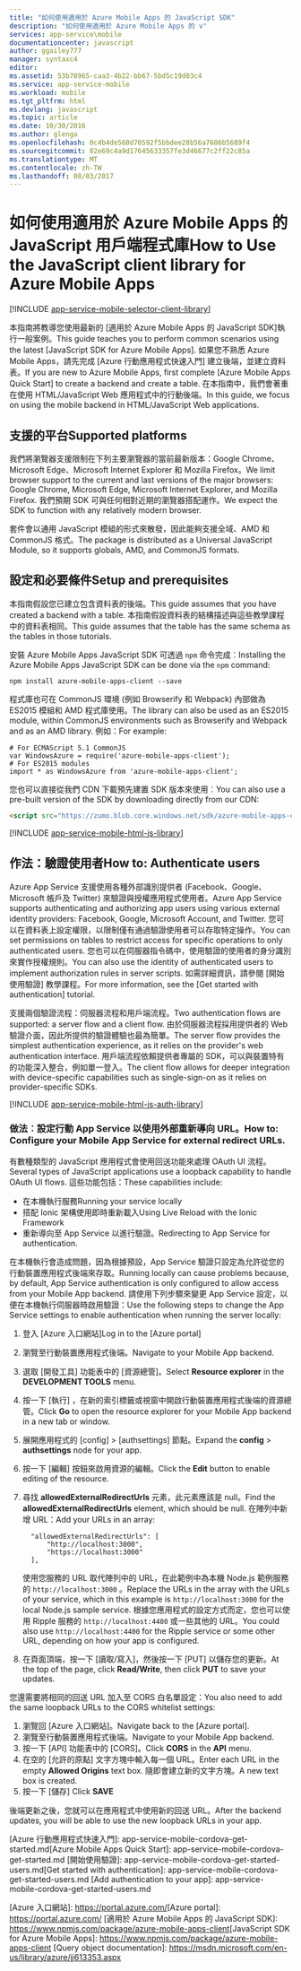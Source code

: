 ```yaml
---
title: "如何使用適用於 Azure Mobile Apps 的 JavaScript SDK"
description: "如何使用適用於 Azure Mobile Apps 的 v"
services: app-service\mobile
documentationcenter: javascript
author: ggailey777
manager: syntaxc4
editor: 
ms.assetid: 53b78965-caa3-4b22-bb67-5bd5c19d03c4
ms.service: app-service-mobile
ms.workload: mobile
ms.tgt_pltfrm: html
ms.devlang: javascript
ms.topic: article
ms.date: 10/30/2016
ms.author: glenga
ms.openlocfilehash: 0c4b4de560d70592f5bbdee28b56a7686b5689f4
ms.sourcegitcommit: 02e69c4a9d17645633357fe3d46677c2ff22c85a
ms.translationtype: MT
ms.contentlocale: zh-TW
ms.lasthandoff: 08/03/2017
---
```

# <a name="how-to-use-the-javascript-client-library-for-azure-mobile-apps"></a><span data-ttu-id="2c114-103">如何使用適用於 Azure Mobile Apps 的 JavaScript 用戶端程式庫</span><span class="sxs-lookup"><span data-stu-id="2c114-103">How to Use the JavaScript client library for Azure Mobile Apps</span></span>
[!INCLUDE [app-service-mobile-selector-client-library](../../includes/app-service-mobile-selector-client-library.md)]

<span data-ttu-id="2c114-104">本指南將教導您使用最新的 [適用於 Azure Mobile Apps 的 JavaScript SDK]執行一般案例。</span><span class="sxs-lookup"><span data-stu-id="2c114-104">This guide teaches you to perform common scenarios using the latest [JavaScript SDK for Azure Mobile Apps].</span></span> <span data-ttu-id="2c114-105">如果您不熟悉 Azure Mobile Apps，請先完成 [Azure 行動應用程式快速入門] 建立後端，並建立資料表。</span><span class="sxs-lookup"><span data-stu-id="2c114-105">If you are new to Azure Mobile Apps, first complete [Azure Mobile Apps Quick Start] to create a backend and create a table.</span></span> <span data-ttu-id="2c114-106">在本指南中，我們會著重在使用 HTML/JavaScript Web 應用程式中的行動後端。</span><span class="sxs-lookup"><span data-stu-id="2c114-106">In this guide, we focus on using the mobile backend in HTML/JavaScript Web applications.</span></span>

## <a name="supported-platforms"></a><span data-ttu-id="2c114-107">支援的平台</span><span class="sxs-lookup"><span data-stu-id="2c114-107">Supported platforms</span></span>
<span data-ttu-id="2c114-108">我們將瀏覽器支援限制在下列主要瀏覽器的當前最新版本：Google Chrome、Microsoft Edge、Microsoft Internet Explorer 和 Mozilla Firefox。</span><span class="sxs-lookup"><span data-stu-id="2c114-108">We limit browser support to the current and last versions of the major browsers:  Google Chrome, Microsoft Edge, Microsoft Internet Explorer, and Mozilla Firefox.</span></span>  <span data-ttu-id="2c114-109">我們預期 SDK 可與任何相對近期的瀏覽器搭配運作。</span><span class="sxs-lookup"><span data-stu-id="2c114-109">We expect the SDK to function with any relatively modern browser.</span></span>

<span data-ttu-id="2c114-110">套件會以通用 JavaScript 模組的形式來散發，因此能夠支援全域、AMD 和 CommonJS 格式。</span><span class="sxs-lookup"><span data-stu-id="2c114-110">The package is distributed as a Universal JavaScript Module, so it supports globals, AMD, and CommonJS formats.</span></span>

## <span data-ttu-id="2c114-111"><a name="Setup"></a>設定和必要條件</span><span class="sxs-lookup"><span data-stu-id="2c114-111"><a name="Setup"></a>Setup and prerequisites</span></span>
<span data-ttu-id="2c114-112">本指南假設您已建立包含資料表的後端。</span><span class="sxs-lookup"><span data-stu-id="2c114-112">This guide assumes that you have created a backend with a table.</span></span> <span data-ttu-id="2c114-113">本指南假設資料表的結構描述與這些教學課程中的資料表相同。</span><span class="sxs-lookup"><span data-stu-id="2c114-113">This guide assumes that the table has the same schema as the tables in those tutorials.</span></span>

<span data-ttu-id="2c114-114">安裝 Azure Mobile Apps JavaScript SDK 可透過 `npm` 命令完成︰</span><span class="sxs-lookup"><span data-stu-id="2c114-114">Installing the Azure Mobile Apps JavaScript SDK can be done via the `npm` command:</span></span>

```
npm install azure-mobile-apps-client --save
```

<span data-ttu-id="2c114-115">程式庫也可在 CommonJS 環境 (例如 Browserify 和 Webpack) 內部做為 ES2015 模組和 AMD 程式庫使用。</span><span class="sxs-lookup"><span data-stu-id="2c114-115">The library can also be used as an ES2015 module, within CommonJS environments such as Browserify and Webpack and as an AMD library.</span></span>  <span data-ttu-id="2c114-116">例如：</span><span class="sxs-lookup"><span data-stu-id="2c114-116">For example:</span></span>

```
# For ECMAScript 5.1 CommonJS
var WindowsAzure = require('azure-mobile-apps-client');
# For ES2015 modules
import * as WindowsAzure from 'azure-mobile-apps-client';
```

<span data-ttu-id="2c114-117">您也可以直接從我們 CDN 下載預先建置 SDK 版本來使用︰</span><span class="sxs-lookup"><span data-stu-id="2c114-117">You can also use a pre-built version of the SDK by downloading directly from our CDN:</span></span>

```html
<script src="https://zumo.blob.core.windows.net/sdk/azure-mobile-apps-client.min.js"></script>
```

[!INCLUDE [app-service-mobile-html-js-library](../../includes/app-service-mobile-html-js-library.md)]

## <span data-ttu-id="2c114-118"><a name="auth"></a>作法：驗證使用者</span><span class="sxs-lookup"><span data-stu-id="2c114-118"><a name="auth"></a>How to: Authenticate users</span></span>
<span data-ttu-id="2c114-119">Azure App Service 支援使用各種外部識別提供者 (Facebook、Google、Microsoft 帳戶及 Twitter) 來驗證與授權應用程式使用者。</span><span class="sxs-lookup"><span data-stu-id="2c114-119">Azure App Service supports authenticating and authorizing app users using various external identity providers: Facebook, Google, Microsoft Account, and Twitter.</span></span> <span data-ttu-id="2c114-120">您可以在資料表上設定權限，以限制僅有通過驗證使用者可以存取特定操作。</span><span class="sxs-lookup"><span data-stu-id="2c114-120">You can set permissions on tables to restrict access for specific operations to only authenticated users.</span></span> <span data-ttu-id="2c114-121">您也可以在伺服器指令碼中，使用驗證的使用者的身分識別來實作授權規則。</span><span class="sxs-lookup"><span data-stu-id="2c114-121">You can also use the identity of authenticated users to implement authorization rules in server scripts.</span></span> <span data-ttu-id="2c114-122">如需詳細資訊，請參閱 [開始使用驗證] 教學課程。</span><span class="sxs-lookup"><span data-stu-id="2c114-122">For more information, see the [Get started with authentication] tutorial.</span></span>

<span data-ttu-id="2c114-123">支援兩個驗證流程：伺服器流程和用戶端流程。</span><span class="sxs-lookup"><span data-stu-id="2c114-123">Two authentication flows are supported: a server flow and a client flow.</span></span>  <span data-ttu-id="2c114-124">由於伺服器流程採用提供者的 Web 驗證介面，因此所提供的驗證體驗也最為簡單。</span><span class="sxs-lookup"><span data-stu-id="2c114-124">The server flow provides the simplest authentication experience, as it relies on the provider's web authentication interface.</span></span> <span data-ttu-id="2c114-125">用戶端流程依賴提供者專屬的 SDK，可以與裝置特有的功能深入整合，例如單一登入。</span><span class="sxs-lookup"><span data-stu-id="2c114-125">The client flow allows for deeper integration with device-specific capabilities such as single-sign-on as it relies on provider-specific SDKs.</span></span>

[!INCLUDE [app-service-mobile-html-js-auth-library](../../includes/app-service-mobile-html-js-auth-library.md)]

### <span data-ttu-id="2c114-126"><a name="configure-external-redirect-urls"></a>做法︰設定行動 App Service 以使用外部重新導向 URL。</span><span class="sxs-lookup"><span data-stu-id="2c114-126"><a name="configure-external-redirect-urls"></a>How to: Configure your Mobile App Service for external redirect URLs.</span></span>
<span data-ttu-id="2c114-127">有數種類型的 JavaScript 應用程式會使用回送功能來處理 OAuth UI 流程。</span><span class="sxs-lookup"><span data-stu-id="2c114-127">Several types of JavaScript applications use a loopback capability to handle OAuth UI flows.</span></span>  <span data-ttu-id="2c114-128">這些功能包括：</span><span class="sxs-lookup"><span data-stu-id="2c114-128">These capabilities include:</span></span>

* <span data-ttu-id="2c114-129">在本機執行服務</span><span class="sxs-lookup"><span data-stu-id="2c114-129">Running your service locally</span></span>
* <span data-ttu-id="2c114-130">搭配 Ionic 架構使用即時重新載入</span><span class="sxs-lookup"><span data-stu-id="2c114-130">Using Live Reload with the Ionic Framework</span></span>
* <span data-ttu-id="2c114-131">重新導向至 App Service 以進行驗證。</span><span class="sxs-lookup"><span data-stu-id="2c114-131">Redirecting to App Service for authentication.</span></span>

<span data-ttu-id="2c114-132">在本機執行會造成問題，因為根據預設，App Service 驗證只設定為允許從您的行動裝置應用程式後端來存取。</span><span class="sxs-lookup"><span data-stu-id="2c114-132">Running locally can cause problems because, by default, App Service authentication is only configured to allow access from your Mobile App backend.</span></span> <span data-ttu-id="2c114-133">請使用下列步驟來變更 App Service 設定，以便在本機執行伺服器時啟用驗證：</span><span class="sxs-lookup"><span data-stu-id="2c114-133">Use the following steps to change the App Service settings to enable authentication when running the server locally:</span></span>

1. <span data-ttu-id="2c114-134">登入 [Azure 入口網站]</span><span class="sxs-lookup"><span data-stu-id="2c114-134">Log in to the [Azure portal]</span></span>
2. <span data-ttu-id="2c114-135">瀏覽至行動裝置應用程式後端。</span><span class="sxs-lookup"><span data-stu-id="2c114-135">Navigate to your Mobile App backend.</span></span>
3. <span data-ttu-id="2c114-136">選取 [開發工具] 功能表中的 [資源總管]。</span><span class="sxs-lookup"><span data-stu-id="2c114-136">Select **Resource explorer** in the **DEVELOPMENT TOOLS** menu.</span></span>
4. <span data-ttu-id="2c114-137">按一下 [執行]  ，在新的索引標籤或視窗中開啟行動裝置應用程式後端的資源總管。</span><span class="sxs-lookup"><span data-stu-id="2c114-137">Click **Go** to open the resource explorer for your Mobile App backend in a new tab or window.</span></span>
5. <span data-ttu-id="2c114-138">展開應用程式的 [config]  >  [authsettings] 節點。</span><span class="sxs-lookup"><span data-stu-id="2c114-138">Expand the **config** > **authsettings** node for your app.</span></span>
6. <span data-ttu-id="2c114-139">按一下 [編輯]  按鈕來啟用資源的編輯。</span><span class="sxs-lookup"><span data-stu-id="2c114-139">Click the **Edit** button to enable editing of the resource.</span></span>
7. <span data-ttu-id="2c114-140">尋找 **allowedExternalRedirectUrls** 元素，此元素應該是 null。</span><span class="sxs-lookup"><span data-stu-id="2c114-140">Find the **allowedExternalRedirectUrls** element, which should be null.</span></span> <span data-ttu-id="2c114-141">在陣列中新增 URL：</span><span class="sxs-lookup"><span data-stu-id="2c114-141">Add your URLs in an array:</span></span>

         "allowedExternalRedirectUrls": [
             "http://localhost:3000",
             "https://localhost:3000"
         ],

    <span data-ttu-id="2c114-142">使用您服務的 URL 取代陣列中的 URL，在此範例中為本機 Node.js 範例服務的 `http://localhost:3000` 。</span><span class="sxs-lookup"><span data-stu-id="2c114-142">Replace the URLs in the array with the URLs of your service, which in this example is `http://localhost:3000` for the local Node.js sample service.</span></span> <span data-ttu-id="2c114-143">根據您應用程式的設定方式而定，您也可以使用 Ripple 服務的 `http://localhost:4400` 或一些其他的 URL。</span><span class="sxs-lookup"><span data-stu-id="2c114-143">You could also use `http://localhost:4400` for the Ripple service or some other URL, depending on how your app is configured.</span></span>
8. <span data-ttu-id="2c114-144">在頁面頂端，按一下 [讀取/寫入]，然後按一下 [PUT] 以儲存您的更新。</span><span class="sxs-lookup"><span data-stu-id="2c114-144">At the top of the page, click **Read/Write**, then click **PUT** to save your updates.</span></span>

<span data-ttu-id="2c114-145">您還需要將相同的回送 URL 加入至 CORS 白名單設定：</span><span class="sxs-lookup"><span data-stu-id="2c114-145">You also need to add the same loopback URLs to the CORS whitelist settings:</span></span>

1. <span data-ttu-id="2c114-146">瀏覽回 [Azure 入口網站]。</span><span class="sxs-lookup"><span data-stu-id="2c114-146">Navigate back to the [Azure portal].</span></span>
2. <span data-ttu-id="2c114-147">瀏覽至行動裝置應用程式後端。</span><span class="sxs-lookup"><span data-stu-id="2c114-147">Navigate to your Mobile App backend.</span></span>
3. <span data-ttu-id="2c114-148">按一下 [API] 功能表中的 [CORS]。</span><span class="sxs-lookup"><span data-stu-id="2c114-148">Click **CORS** in the **API** menu.</span></span>
4. <span data-ttu-id="2c114-149">在空的 [允許的原點]  文字方塊中輸入每一個 URL。</span><span class="sxs-lookup"><span data-stu-id="2c114-149">Enter each URL in the empty **Allowed Origins** text box.</span></span>  <span data-ttu-id="2c114-150">隨即會建立新的文字方塊。</span><span class="sxs-lookup"><span data-stu-id="2c114-150">A new text box is created.</span></span>
5. <span data-ttu-id="2c114-151">按一下 [儲存] </span><span class="sxs-lookup"><span data-stu-id="2c114-151">Click **SAVE**</span></span>

<span data-ttu-id="2c114-152">後端更新之後，您就可以在應用程式中使用新的回送 URL。</span><span class="sxs-lookup"><span data-stu-id="2c114-152">After the backend updates, you will be able to use the new loopback URLs in your app.</span></span>

<!-- URLs. -->
<span data-ttu-id="2c114-153">[Azure 行動應用程式快速入門]: app-service-mobile-cordova-get-started.md</span><span class="sxs-lookup"><span data-stu-id="2c114-153">[Azure Mobile Apps Quick Start]: app-service-mobile-cordova-get-started.md</span></span>
<span data-ttu-id="2c114-154">[開始使用驗證]: app-service-mobile-cordova-get-started-users.md</span><span class="sxs-lookup"><span data-stu-id="2c114-154">[Get started with authentication]: app-service-mobile-cordova-get-started-users.md</span></span>
[Add authentication to your app]: app-service-mobile-cordova-get-started-users.md

<span data-ttu-id="2c114-155">[Azure 入口網站]: https://portal.azure.com/</span><span class="sxs-lookup"><span data-stu-id="2c114-155">[Azure portal]: https://portal.azure.com/</span></span>
<span data-ttu-id="2c114-156">[適用於 Azure Mobile Apps 的 JavaScript SDK]: https://www.npmjs.com/package/azure-mobile-apps-client</span><span class="sxs-lookup"><span data-stu-id="2c114-156">[JavaScript SDK for Azure Mobile Apps]: https://www.npmjs.com/package/azure-mobile-apps-client</span></span>
[Query object documentation]: https://msdn.microsoft.com/en-us/library/azure/jj613353.aspx
